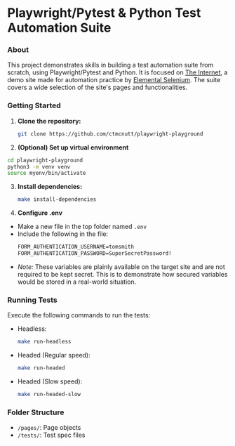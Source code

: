 # Playwright/Pytest & Python Test Automation Suite

### About

This project demonstrates skills in building a test automation suite from scratch, using Playwright/Pytest and Python. It is focused on [The Internet](https://the-internet.herokuapp.com/), a demo site made for automation practice by [Elemental Selenium](https://elementalselenium.com/). The suite covers a wide selection of the site's pages and functionalities.

### Getting Started

1. **Clone the repository:**

   ```bash
   git clone https://github.com/ctmcnutt/playwright-playground
   ```

2. **(Optional) Set up virtual environment**

  ```bash
  cd playwright-playground
  python3 -m venv venv
  source myenv/bin/activate
  ```

3. **Install dependencies:**

   ```bash
   make install-dependencies
   ```

4. **Configure .env**

- Make a new file in the top folder named `.env`
- Include the following in the file:
  ```txt
  FORM_AUTHENTICATION_USERNAME=tomsmith
  FORM_AUTHENTICATION_PASSWORD=SuperSecretPassword!
  ```
- _Note:_ These variables are plainly available on the target site and are not required to be kept secret. This is to demonstrate how secured variables would be stored in a real-world situation.

### Running Tests

Execute the following commands to run the tests:

- Headless:
  ```bash
  make run-headless
  ```

- Headed (Regular speed):
  ```bash
  make run-headed
  ```

- Headed (Slow speed):
  ```bash
  make run-headed-slow
  ```

### Folder Structure

- `/pages/`: Page objects
- `/tests/`: Test spec files
